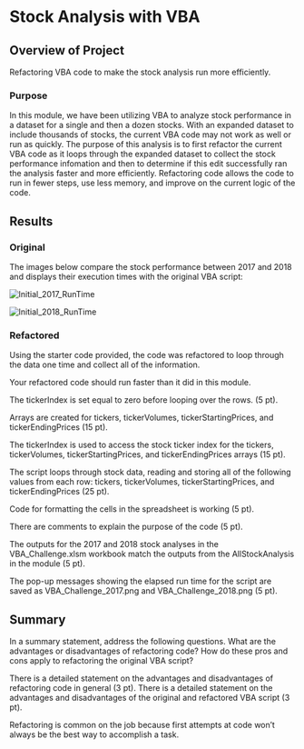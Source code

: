# Stock Analysis with VBA

## Overview of Project
Refactoring VBA code to make the stock analysis run more efficiently. 

### Purpose
In this module, we have been utilizing VBA to analyze stock performance in a dataset for a single and then a dozen stocks. With an expanded dataset to include thousands of stocks, the current VBA code may not work as well or run as quickly. The purpose of this analysis is to first refactor the current VBA code as it loops through the expanded dataset to collect the stock performance infomation and then to determine if this edit successfully ran the analysis faster and more efficiently. Refactoring code allows the code to run in fewer steps, use less memory, and improve on the current logic of the code.

## Results

### Original
The images below compare the stock performance between 2017 and 2018 and displays their execution times with the original VBA script:

![Initial_2017_RunTime](https://user-images.githubusercontent.com/108038989/178812431-1655e76b-d69b-4b90-8edf-11c238eefa3f.png)

![Initial_2018_RunTime](https://user-images.githubusercontent.com/108038989/178812447-b0d60dd4-86b9-4fc2-bd68-c7aab6d41da2.png)

### Refactored 

Using the starter code provided, the code was refactored to loop through the data one time and collect all of the information. 



Your refactored code should run faster than it did in this module.



The tickerIndex is set equal to zero before looping over the rows. (5 pt).

Arrays are created for tickers, tickerVolumes, tickerStartingPrices, and tickerEndingPrices (15 pt).

The tickerIndex is used to access the stock ticker index for the tickers, tickerVolumes, tickerStartingPrices, and tickerEndingPrices arrays (15 pt).

The script loops through stock data, reading and storing all of the following values from each row: tickers, tickerVolumes, tickerStartingPrices, and tickerEndingPrices (25 pt).

Code for formatting the cells in the spreadsheet is working (5 pt).

There are comments to explain the purpose of the code (5 pt).

The outputs for the 2017 and 2018 stock analyses in the VBA_Challenge.xlsm workbook match the outputs from the AllStockAnalysis in the module (5 pt).

The pop-up messages showing the elapsed run time for the script are saved as VBA_Challenge_2017.png and VBA_Challenge_2018.png (5 pt).



## Summary
In a summary statement, address the following questions.
What are the advantages or disadvantages of refactoring code?
How do these pros and cons apply to refactoring the original VBA script?

There is a detailed statement on the advantages and disadvantages of refactoring code in general (3 pt).
There is a detailed statement on the advantages and disadvantages of the original and refactored VBA script (3 pt).

Refactoring is common on the job because first attempts at code won’t always be the best way to accomplish a task. 


